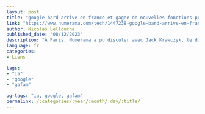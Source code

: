 ```yaml
---
layout: post
title: "google bard arrive en france et gagne de nouvelles fonctions pour battre chat-gpt"
link: "https://www.numerama.com/tech/1447238-google-bard-arrive-en-france-et-gagne-de-nouvelles-fonctions-pour-battre-chat-gpt.html"
author: Nicolas Lellouche
published_date: "08/12/2023"
description: "À Paris, Numerama a pu discuter avec Jack Krawczyk, le directeur produit en charge de Google Bard. Il nous annonce l’arrivée de l’intelligence artificielle dans l’Union européenne, l’ajout de la reconnaissance d’images, la possibilité de lui parler vocalement et l’introduction d’un historique, pour revenir sur d’anciennes conversations."
language: fr
categories:
- Liens

tags:
- "ia"
- "google"
- "gafam"

og-tags: "ia, google, gafam"
permalink: /:categories/:year/:month/:day/:title/
---
```

